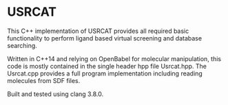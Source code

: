 # USRCAT

This C++ implementation of USRCAT provides all required basic functionality to perform ligand based virtual screening and database searching.

Written in C++14 and relying on OpenBabel for molecular manipulation, this code is mostly contained in the single header hpp file Usrcat.hpp.  The Usrcat.cpp provides a full program implementation including reading molecules from SDF files.

Built and tested using clang 3.8.0.